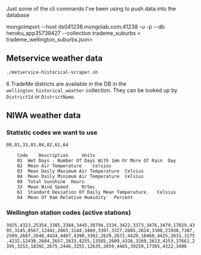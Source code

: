 Just some of the cli commands I've been using to push data into the database

mongoimport --host ds041238.mongolab.com:41238 -u <username> -p <password> --db heroku_app35739427 --collection trademe_suburbs < trademe_wellington_suburbs.json>

## Metservice weather data

~~~bash
./metservice-historical-scraper.sh
~~~

6 TradeMe districts are available in the DB in the `wellington_historical_weather` collection. They can be looked up by `DistrictId` or `DistrictName`.

## NIWA weather data

### Statistic codes we want to use

`09,01,33,03,04,02,61,64`

~~~
    Code    Description     Units
    01  Wet Days - Number Of Days With 1mm Or More Of Rain  Day
    02  Mean Air Temperature    Celsius
    03  Mean Daily Maximum Air Temperature  Celsius
    04  Mean Daily Minimum Air Temperature  Celsius
    09  Total Sunshine  Hours
    33  Mean Wind Speed     M/Sec
    61  Standard Deviation Of Daily Mean Temperature.   Celsius
    64  Mean Of 9am Relative Humidity   Percent
~~~

### Wellington station codes (active stations)

`3925,4323,25354,3385,3384,3445,38794,3334,3422,3373,3476,3479,17029,4395,3145,8567,12442,2665,3144,3469,3307,3327,2685,2624,3308,21938,7387,2599,2687,2648,4424,4407,4390,3302,2629,2672,4420,18468,4425,2631,3275,4232,12430,2684,2657,2633,4255,13585,2609,4326,3269,2613,4153,37662,2395,3253,18392,2675,2446,3255,12635,2659,4465,39259,17365,4322,3496`
